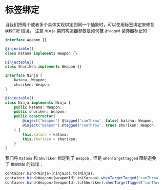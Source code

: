 # 标签绑定

当我们把两个或者多个具体实现绑定到同一个抽象时，可以使用标签绑定来修复 `模糊匹配` 错误。
注意 `Ninja` 类的构造器参数是如何被 `@tagged` 装饰器标记的：

```ts
interface Weapon {}

@injectable()
class Katana implements Weapon {}

@injectable()
class Shuriken implements Weapon {}

interface Ninja {
    katana: Weapon;
    shuriken: Weapon;
}

@injectable()
class Ninja implements Ninja {
    public katana: Weapon;
    public shuriken: Weapon;
    public constructor(
        @inject("Weapon") @tagged("canThrow", false) katana: Weapon,
        @inject("Weapon") @tagged("canThrow", true) shuriken: Weapon
    ) {
        this.katana = katana;
        this.shuriken = shuriken;
    }
}
```
我们将 `Katana` 和 `Shuriken` 绑定到了 `Weapob`，但是 `whenTargetTagged` 限制避免了 `模糊匹配` 的错误：

```ts
container.bind<Ninja>(ninjaId).to(Ninja);
container.bind<Weapon>(weaponId).to(Katana).whenTargetTagged("canThrow", false);
container.bind<Weapon>(weaponId).to(Shuriken).whenTargetTagged("canThrow", true);
```
